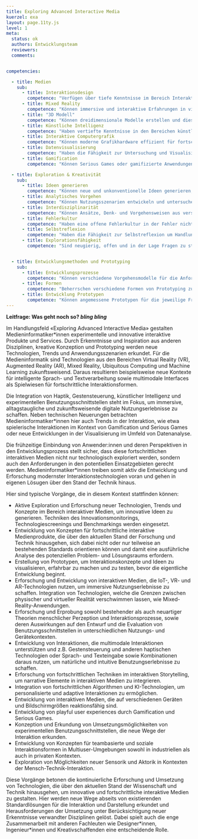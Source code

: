 ```yaml
---
title: Exploring Advanced Interactive Media
kuerzel: exa
layout: page.11ty.js
level: 1
meta:
  status: ok
  authors: Entwicklungsteam
  reviewers: 
  comments:


competencies:

  - title: Medien
    sub:
      - title: Interaktionsdesign
        competence: "Verfügen über tiefe Kenntnisse im Bereich Interaktionsdesign: z.B. multimodaler Interaktion, gestenbasiertem Design, taktilem Feedback, Berührungsschnittstellen oder natürlicher sowie greifbarer Benutzungsschnittstellen."
      - title: Mixed Reality
        competence: "Können immersive und interaktive Erfahrungen in virtuellen oder erweiterten Umgebungen entwerfen, entwickeln und evaluieren."
      - title: "3D Modell"
        competence: "Können dreidimensionale Modelle erstellen und diese für Animationen, Visualisierungen oder Mixed Reality anwenden und kennen und beherrschen dazu erforderliche Workflows und Softwarewerkzeuge."
      - title: Künstliche Intelligenz
        competence: "Haben vertiefte Kenntnisse in den Bereichen künstliche Intelligenz (KI) und maschinelles Lernen z.B. in der Implementierung von intelligentem Verhalten, maschinellem Sehen oder natürlicher Sprachverarbeitung."
      - title: Interaktive Computergrafik
        competence: "Können moderne Grafikhardware effizient für fortschrittliche Rendering Techniken einsetzen, um interaktive Anwendungen in 2D und 3D Kontexten zu konzipieren und umzusetzen."
      - title: Datenvisualisierung
        competence: "Haben die Fähigkeit zur Untersuchung und Visualisierung großer Datenmengen, um komplexe Daten zu analysieren, kontextualisieren und Ergebnisse auf verständliche und ansprechende Weise zu präsentieren."
      - title: Gamification
        competence: "Können Serious Games oder gamifizierte Anwendungen konzipieren und entwickeln, die Lern- oder Trainingsziele unterstützen: z.B. Integration von Spielmechaniken, Puzzles oder Belohnungssystemen in interaktive Medien."

  - title: Exploration & Kreativität
    sub:
      - title: Ideen generieren
        competence: "Können neue und unkonventionelle Ideen generieren, diese (systematisch) variieren und weiter entwickeln."
      - title: Analytisches Vorgehen
        competence: "Können Nutzungsszenarien entwickeln und untersuchen, Nutzungsbedarfe daraus methodisch herausarbeiten, um diese in die Konzeption, Umsetzung und Evaluation neuartiger Lösungen zielgerichtet einfließen zu lassen."
      - title: Interdisziplinarität
        competence: "Können Ansätze, Denk- und Vorgehensweisen aus verschiedenen Fachrichtungen nutzen, kombinieren und einsetzen um neue Ideen und Lösungen zu erzeugen."
      - title: Fehlerkultur
        competence: "Haben eine offene Fehlerkultur in der Fehler nicht als Endpunkt betrachtet, sondern als Teil des Lernprozesses verstanden und genutzt werden, um Prozesse zu verbessern, zukünftige Fehler zu vermeiden und exploratives Handeln zu fördern."
      - title: Selbstreflexion
        competence: "Haben die Fähigkeit zur Selbstreflexion um Handlungen und Entscheidungen evaluieren und iterieren zu können."
      - title: Explorationsfähigkeit
        competence: "Sind neugierig, offen und in der Lage Fragen zu stellen, Unbekanntes zu erkunden und verschiedene Perspektiven zu berücksichtigen."


  - title: Entwicklungsmethoden und Prototyping
    sub:
      - title: Entwicklungsprozesse
        competence: "Können verschiedene Vorgehensmodelle für die Anforderungsanalyse, Konzeption, Entwicklung und Evaluation interaktiver Systeme einsetzen und kritisch bewerten."
      - title: Formen
        competence: "Beherrschen verschiedene Formen von Prototyping zum frühzeitigen Einholen von Feedback und zum Erklären, Erkunden und erlebbar machen von Ideen und Ansätzen."
      - title: Entwicklung Prototypen
        competence: "Können angemessene Prototypen für die jeweilige Fragestellung und Entwicklungsphase entwickeln und effizient einsetzen."
---
```


**Leitfrage: Was geht noch so? *bling* *bling***

Im Handlungsfeld «Exploring Advanced Interactive Media» gestalten Medieninformatiker\*innen experimentelle und innovative interaktive Produkte und Services. Durch Erkenntnisse und Inspiration aus anderen Disziplinen, kreative Konzeption und Prototyping werden neue Technologien, Trends und Anwendungsszenarien erkundet. Für die Medieninformatik sind Technologien aus den Bereichen Virtual Reality (VR), Augmented Reality (AR), Mixed Reality, Ubiquitous Computing und Machine Learning zukunftsweisend. Daraus resultieren beispielsweise neue Kontexte für intelligente Sprach- und Textverarbeitung sowie multimodale Interfaces als Spielwiesen für fortschrittliche Interaktionsformen. 

Die Integration von Haptik, Gestensteuerung, künstlicher Intelligenz und experimentellen Benutzungsschnittstellen steht im Fokus, um immersive, alltagstaugliche und zukunftsweisende digitale Nutzungserlebnisse zu schaffen. Neben technischen Neuerungen betrachten Medieninformatiker\*innen hier auch Trends in der Interaktion, wie etwa spielerische Interaktionen im Kontext von Gamification und Serious Games oder neue Entwicklungen in der Visualisierung im Umfeld von Datenanalyse. 

Die frühzeitige Einbindung von Anwender:innen und deren Perspektiven in den Entwicklungsprozess stellt sicher, dass diese fortschrittlichen interaktiven Medien nicht nur technologisch exploriert werden, sondern auch den Anforderungen in den potentiellen Einsatzgebieten gerecht werden. Medieninformatiker\*innen treiben somit aktiv die Entwicklung und Erforschung modernster Interaktionstechnologien voran und gehen in eigenen Lösugen über den Stand der Technik hinaus.

Hier sind typische Vorgänge, die in diesem Kontext stattfinden können:

- Aktive Exploration und Erforschung neuer Technologien, Trends und Konzepte im Bereich interaktiver Medien, um innovative Ideen zu generieren. Techniken des Innovationsmonitorings, Technologiescreenings und Benchmarkings werden eingesetzt.
- Entwicklung von Konzepten für fortschrittliche interaktive Medienprodukte, die über den aktuellen Stand der Forschung und Technik hinausgehen, sich dabei nicht oder nur teilweise an bestehenden Standards orientieren können und damit eine ausführliche Analyse des potenziellen Problem- und Lösungsraums erfordern.
- Erstellung von Prototypen, um Interaktionskonzepte und Ideen zu visualisieren, erfahrbar zu machen und zu testen, bevor die eigentliche Entwicklung beginnt.
- Erforschung und Entwicklung von interaktiven Medien, die IoT-, VR- und AR-Technologien nutzen, um immersive Nutzungserlebnisse zu schaffen. Integration von Technologien, welche die Grenzen zwischen physischer und virtueller Realität verschwimmen lassen, wie Mixed-Reality-Anwendungen.
- Erforschung und Erprobung sowohl bestehender als auch neuartiger Theorien menschlicher Perzeption und Interaktionsprozesse, sowie deren Auswirkungen auf den Entwurf und die Evaluation von Benutzungsschnittstellen in unterschiedlichen Nutzungs- und Gerätekontexten.
- Entwicklung von Interaktionen, die multimodale Interaktionen unterstützen und z.B. Gestensteuerung und anderen haptischen Technologien oder Sprach- und Texteingabe sowie Kombinationen daraus nutzen, um natürliche und intuitive Benutzungserlebnisse zu schaffen.
- Erforschung von fortschrittlichen Techniken im interaktiven Storytelling, um narrative Elemente in interaktiven Medien zu integrieren.
- Integration von fortschrittlichen Algorithmen und KI-Technologien, um personalisierte und adaptive Interaktionen zu ermöglichen.
- Entwicklung von interaktiven Medien, die auf verschiedenen Geräten und Bildschirmgrößen reaktionsfähig sind.
- Entwicklung von playful user experiences durch Gamification und Serious Games.
- Konzeption und Erkundung von Umsetzungsmöglichkeiten von experimentellen Benutzungsschnittstellen, die neue Wege der Interaktion erkunden.
- Entwicklung von Konzepten für teambasierte und soziale Interaktionsformen in Multiuser-Umgebungen sowohl in industriellen als auch in privaten Kontexten.
- Exploration von Möglichkeiten neuer Sensorik und Aktorik in Kontexten der Mensch-Technik-Interaktion.

Diese Vorgänge betonen die kontinuierliche Erforschung und Umsetzung von Technologien, die über den aktuellen Stand der Wissenschaft und Technik hinausgehen, um innovative und fortschrittliche interaktive Medien zu gestalten. Hier werden neue Wege abseits von existierenden Standardlösungen für die Interaktion und Darstellung erkundet und Herausforderungen der Umsetzung unter Berücksichtigung neuer Erkenntnisse verwandter Disziplinen gelöst. Dabei spielt auch die enge Zusammenarbeit mit anderen Fachleuten wie Designer\*innen, Ingenieur\*innen und Kreativschaffenden eine entscheidende Rolle.
